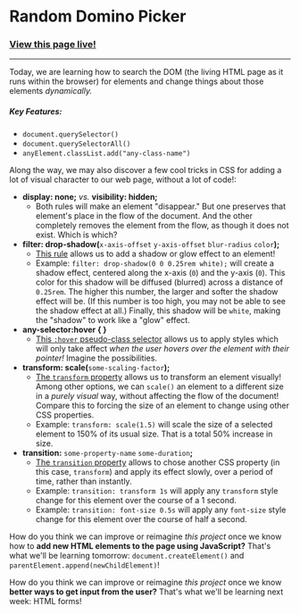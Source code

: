 # Random Domino Picker

### [View this page live!](https://davegregg.github.io/random-dominoes-demo-beryllium1/)

--- 

Today, we are learning how to search the DOM (the living HTML page as it runs within the browser) for elements and change things about those elements *dynamically.*

##### Key Features:
- `document.querySelector()`
- `document.querySelectorAll()`
- `anyElement.classList.add("any-class-name")`

Along the way, we may also discover a few cool tricks in CSS for adding a lot of visual character to our web page, without a lot of code!:
- __display: none;__ *vs.* __visibility: hidden;__
    - Both rules will make an element "disappear." But one preserves that element's place in the flow of the document. And the other completely removes the element from the flow, as though it does not exist. Which is which?
- __filter: drop-shadow(__`x-axis-offset` `y-axis-offset` `blur-radius` `color`__);__
    - [This rule](https://mdn.io/css-drop-shadow) allows us to add a shadow or glow effect to an element!
    - Example: `filter: drop-shadow(0 0 0.25rem white);` will create a shadow effect, centered along the x-axis (`0`) and the y-axis (`0`). This color for this shadow will be diffused (blurred) across a distance of `0.25rem`. The higher this number, the larger and softer the shadow effect will be. (If this number is too high, you may not be able to see the shadow effect at all.) Finally, this shadow will be `white`, making the "shadow" to work like a "glow" effect.
- __any-selector:hover { }__
    - [This `:hover` pseudo-class selector](https://mdn.io/hover-selector) allows us to apply styles which will only take affect *when the user hovers over the element with their pointer!* Imagine the possibilities.
- __transform: scale(__`some-scaling-factor`__);__
    - [The `transform` property](https://mdn.io/css-transform) allows us to transform an element visually! Among other options, we can `scale()` an element to a different size in a *purely visual* way, without affecting the flow of the document! Compare this to forcing the size of an element to change using other CSS properties.
    - Example: `transform: scale(1.5)` will scale the size of a selected element to 150% of its usual size. That is a total 50% increase in size.
- __transition:__ `some-property-name` `some-duration`__;__
    - [The `transition` property](https://mdn.io/css-transition) allows to chose another CSS property (in this case, `transform`) and apply its effect slowly, over a period of time, rather than instantly.
    - Example: `transition: transform 1s` will apply any `transform` style change for this element over the course of a 1 second.
    - Example: `transition: font-size 0.5s` will apply any `font-size` style change for this element over the course of half a second.

How do you think we can improve or reimagine *this project* once we know how to __add new HTML elements to the page using JavaScript?__ That's what we'll be learning tomorrow: `document.createElement()` and `parentElement.append(newChildElement)`!

How do you think we can improve or reimagine *this project* once we know __better ways to get input from the user?__ That's what we'll be learning next week: HTML forms!
